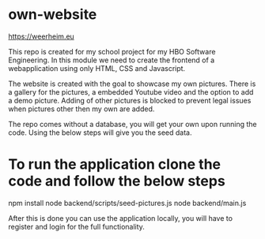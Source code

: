 # own-website
https://weerheim.eu

This repo is created for my school project for my HBO Software Engineering. 
In this module we need to create the frontend of a webapplication using only HTML, CSS and Javascript. 

The website is created with the goal to showcase my own pictures. There is a gallery for the pictures, a embedded Youtube video and the option to add a demo picture. 
Adding of other pictures is blocked to prevent legal issues when pictures other then my own are added. 

The repo comes without a database, you will get your own upon running the code. Using the below steps will give you the seed data. 

# To run the application clone the code and follow the below steps
npm install
node backend/scripts/seed-pictures.js
node backend/main.js

After this is done you can use the application locally, you will have to register and login for the full functionality. 